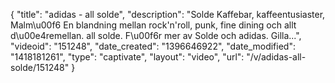 {
    "title": "adidas - all solde",
    "description": "Solde Kaffebar, kaffeentusiaster, Malm\u00f6 En blandning mellan rock'n'roll, punk, fine dining och allt d\u00e4remellan. all solde. F\u00f6r mer av Solde och adidas. Gilla...",
    "videoid": "151248",
    "date_created": "1396646922",
    "date_modified": "1418181261",
    "type": "captivate",
    "layout": "video",
    "url": "\/v\/adidas-all-solde\/151248"
}